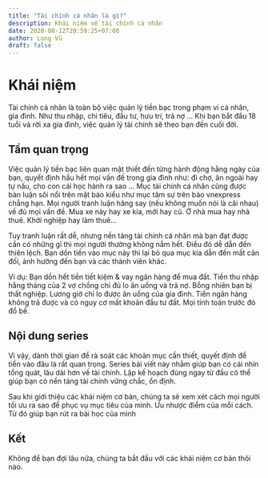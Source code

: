 ```yaml
---
title: "Tài chính cá nhân là gì?"
description: Khái niệm về tài chính cá nhân 
date: 2020-08-12T20:59:25+07:00
author: Long Vũ
draft: false 
---
```

# Khái niệm 
Tài chính cá nhân là toàn bộ việc quản lý tiền bạc trong phạm vi cá nhân, gia đình. Như thu nhập, chi tiêu, đầu tư, hưu trí, trả nợ ... Khi bạn bắt đầu 18 tuổi và rời xa gia đình, việc quản lý tài chính sẽ theo bạn đến cuối đời.

## Tầm quan trọng 
Việc quản lý tiền bạc liên quan mật thiết đến từng hành động hằng ngày của bạn, quyết định hầu hết mọi vấn đề trong gia đình như: đi chợ, ăn ngoài hay tự nấu, cho con cái học hành ra sao ... Mục tài chính cá nhân cũng được bàn luận sôi nổi trên mặt báo kiểu như mục tâm sự trên báo vnexpress chẳng hạn. Mọi người tranh luận hăng say (nếu không muốn nói là cãi nhau) về đủ mọi vấn đề. Mua xe này hay xe kia, mới hay cũ. Ở nhà mua hay nhà thuê. Khởi nghiệp hay làm thuê...

Tuy tranh luận rất dễ, nhưng nền tảng tài chính cá nhân mà bạn đạt được cần có những gì thì mọi người thường không nắm hết. Điều đó dễ dẫn đến thiên lệch. Bạn dồn tiền vào mục này thì lại bỏ qua mục kia dẫn đến mất cân đối, ảnh hưởng đến bạn và các thành viên khác.

Ví dụ: Bạn dồn hết tiền tiết kiệm & vay ngân hàng để mua đất. Tiền thu nhập hằng tháng của 2 vợ chồng chỉ đủ lo ăn uống và trả nợ. Bỗng nhiên bạn bị thất nghiệp. Lương giờ chỉ lo được ăn uống của gia đình. Tiền ngân hàng không trả được và có nguy cơ mất khoản đầu tư đất. Mọi tính toán trước đó đổ bể.

## Nội dung series 

Vì vậy, dành thời gian để rà soát các khoản mục cần thiết, quyết định để tiền vào đâu là rất quan trọng. Series bài viết này nhằm giúp bạn có cái nhìn tổng quát, lâu dài hơn về tài chính. Lập kế hoạch đúng ngay từ đầu có thể giúp bạn có nền tảng tài chính vững chắc, ổn định.

Sau khi giới thiệu các khái niệm cơ bản, chúng ta sẽ xem xét cách mọi người tối ưu ra sao để phục vụ mục tiêu của mình. Ưu nhược điểm của mỗi cách. Từ đó giúp bạn rút ra bài học của mình

## Kết 
Không để bạn đợi lâu nữa, chúng ta bắt đầu với các khái niệm cơ bản thôi nào. 

